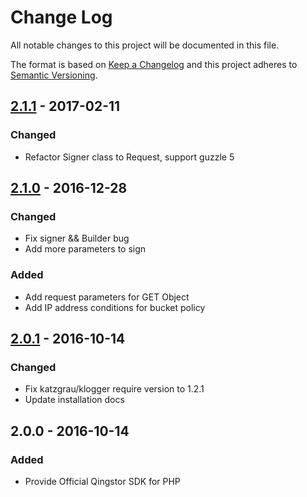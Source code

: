 # Change Log

All notable changes to this project will be documented in this file.

The format is based on [Keep a Changelog](http://keepachangelog.com/) and this project adheres to [Semantic Versioning](http://semver.org/).

## [2.1.1] - 2017-02-11

### Changed

- Refactor Signer class to Request, support guzzle 5

## [2.1.0] - 2016-12-28

### Changed

- Fix signer && Builder bug
- Add more parameters to sign

### Added

- Add request parameters for GET Object
- Add IP address conditions for bucket policy

## [2.0.1] - 2016-10-14

### Changed

- Fix katzgrau/klogger require version to 1.2.1
- Update installation docs

## 2.0.0 - 2016-10-14

### Added

- Provide Official Qingstor SDK for PHP

[2.1.1]: https://github.com/yunify/qingstor-sdk-php/compare/2.1.0...2.1.1
[2.1.0]: https://github.com/yunify/qingstor-sdk-php/compare/2.0.1...2.1.0
[2.0.1]: https://github.com/yunify/qingstor-sdk-php/compare/2.0.0...2.0.1
